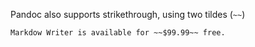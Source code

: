 Pandoc also supports strikethrough, using two tildes (`~~`)

```markdown
Markdow Writer is available for ~~$99.99~~ free.
```